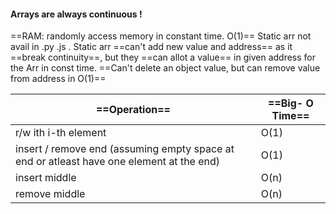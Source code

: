 #### Arrays are always continuous !
==RAM: randomly access memory in constant time. O(1)==
Static arr not avail in .py .js . Static arr ==can't add new value and address== as it ==break continuity==, but they ==can allot a value== in given address for the Arr in const time.
==Can't delete an object value, but can remove value from address in O(1)==

| ==Operation==                                                                            | ==Big- O Time== |
| ---------------------------------------------------------------------------------------- | --------------- |
| r/w ith i-th element                                                                     | O(1)            |
| insert / remove end (assuming empty space at end or atleast have one element at the end) | O(1)            |
| insert middle                                                                            | O(n)            |
| remove middle                                                                            | O(n)            |


